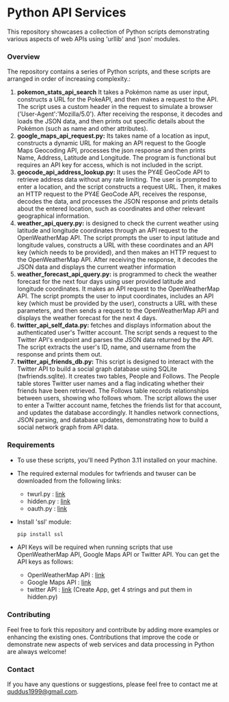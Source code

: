 # Python API Services 
This repository showcases a collection of Python scripts demonstrating various aspects of web APIs using 'urllib' and 'json' modules.

### Overview
The repository contains a series of Python scripts, and these scripts are arranged in order of increasing complexity.:

1. **pokemon_stats_api_search** It takes a Pokémon name as user input, constructs a URL for the PokeAPI, and then makes a request to the API. The script uses a custom header in the request to simulate a browser ('User-Agent':'Mozilla/5.0'). After receiving the response, it decodes and loads the JSON data, and then prints out specific details about the Pokémon (such as name and other attributes).
2. **google_maps_api_request.py:** Its takes name of a location as input, constructs a dynamic URL for making an API request to the Google Maps Geocoding API, processes the json response and then prints Name, Address, Latitude and Longitude. The program is functional but requires an API key for access, which is not included in the script.
3. **geocode_api_address_lookup.py:** It uses the PY4E GeoCode API to retrieve address data without any rate limiting. The user is prompted to enter a location, and the script constructs a request URL. Then, it makes an HTTP request to the PY4E GeoCode API, receives the response, decodes the data, and processes the JSON response and prints details about the entered location, such as coordinates and other relevant geographical information.
4. **weather_api_query.py:** is designed to check the current weather using latitude and longitude coordinates through an API request to the OpenWeatherMap API. The script prompts the user to input latitude and longitude values, constructs a URL with these coordinates and an API key (which needs to be provided), and then makes an HTTP request to the OpenWeatherMap API. After receiving the response, it decodes the JSON data and displays the current weather information
5. **weather_forecast_api_query.py:** is programmed to check the weather forecast for the next four days using user provided latitude and longitude coordinates. It makes an API request to the OpenWeatherMap API. The script prompts the user to input coordinates, includes an API key (which must be provided by the user), constructs a URL with these parameters, and then sends a request to the OpenWeatherMap API and displays the weather forecast for the next 4 days.
7. **twitter_api_self_data.py:** fetches and displays information about the authenticated user's Twitter account. The script sends a request to the Twitter API's endpoint and parses the JSON data returned by the API. The script extracts the user's ID, name, and username from the response and prints them out. 
6. **twitter_api_friends_db.py:** This script is designed to interact with the Twitter API to build a social graph database using SQLite (twfriends.sqlite). It creates two tables, People and Follows. The People table stores Twitter user names and a flag indicating whether their friends have been retrieved. The Follows table records relationships between users, showing who follows whom. The script allows the user to enter a Twitter account name, fetches the friends list for that account, and updates the database accordingly. It handles network connections, JSON parsing, and database updates, demonstrating how to build a social network graph from API data. 

### Requirements
- To use these scripts, you'll need Python 3.11 installed on your machine.

- The required external modules for twfriends and twuser can be downloaded from the following links:
    - twurl.py : [link](https://www.py4e.com/code3/twurl.py)
    - hidden.py : [link](https://www.py4e.com/code3/hidden.py)
    - oauth.py : [link](https://www.py4e.com/code3/oauth.py)
- Install 'ssl' module: 
    ```bash 
    pip install ssl
    ```

- API Keys will be required when running scripts that use OpenWeatherMap API, Google Maps API or Twitter API. You can get the API keys as follows:
    - OpenWeatherMap API : [link](https://openweathermap.org/api)
    - Google Maps API : [link](https://developers.google.com/maps/documentation/geocoding)
    - twitter API : [link](https://apps.twitter.com/) (Create App, get 4 strings and put them in hidden.py)

### Contributing
Feel free to fork this repository and contribute by adding more examples or enhancing the existing ones. Contributions that improve the code or demonstrate new aspects of web services and data processing in Python are always welcome!

### Contact
If you have any questions or suggestions, please feel free to contact me at quddus1999@gmail.com.